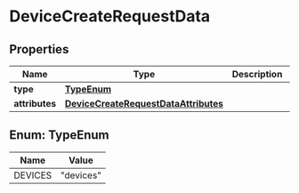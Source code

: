 

# DeviceCreateRequestData


## Properties

| Name | Type | Description | Notes |
|------------ | ------------- | ------------- | -------------|
|**type** | [**TypeEnum**](#TypeEnum) |  |  |
|**attributes** | [**DeviceCreateRequestDataAttributes**](DeviceCreateRequestDataAttributes.md) |  |  |



## Enum: TypeEnum

| Name | Value |
|---- | -----|
| DEVICES | &quot;devices&quot; |



